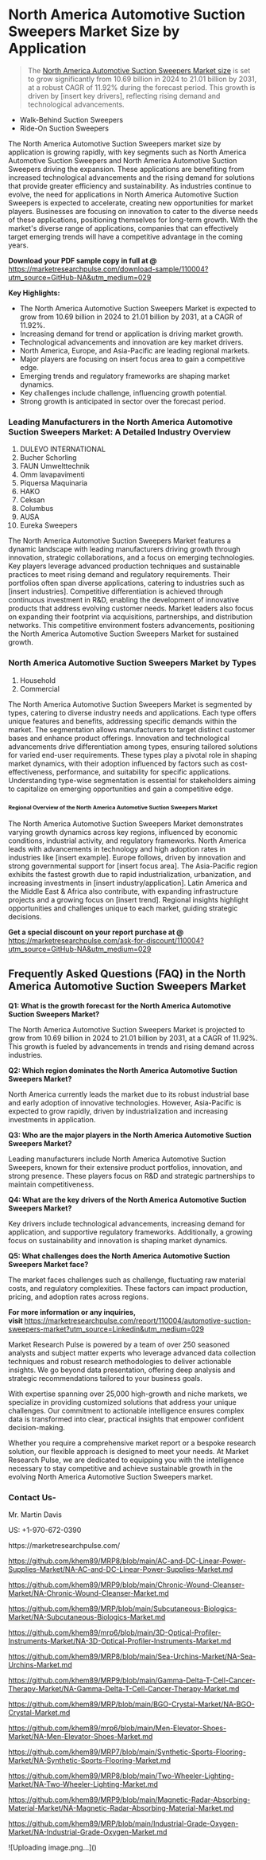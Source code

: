 <h1>North America Automotive Suction Sweepers Market&nbsp;Size by Application</h1><blockquote><p>The <a href="https://marketresearchpulse.com/download-sample/110004?utm_source=GitHub-NA&amp;utm_medium=029">North America Automotive Suction Sweepers Market size</a> is set to grow significantly from 10.69 billion in 2024 to 21.01 billion by 2031, at a robust CAGR of 11.92% during the forecast period. This growth is driven by [insert key drivers], reflecting rising demand and technological advancements.</p></blockquote><ul><li>Walk-Behind Suction Sweepers<li> Ride-On Suction Sweepers</li></ul><p>The North America Automotive Suction Sweepers market size by application is growing rapidly, with key segments such as North America Automotive Suction Sweepers and North America Automotive Suction Sweepers driving the expansion. These applications are benefiting from increased technological advancements and the rising demand for solutions that provide greater efficiency and sustainability. As industries continue to evolve, the need for applications in North America Automotive Suction Sweepers is expected to accelerate, creating new opportunities for market players. Businesses are focusing on innovation to cater to the diverse needs of these applications, positioning themselves for long-term growth. With the market's diverse range of applications, companies that can effectively target emerging trends will have a competitive advantage in the coming years.</p><p><strong>Download your PDF sample copy in full at @ </strong><a href="https://marketresearchpulse.com/download-sample/110004?utm_source=GitHub-NA&amp;utm_medium=029">https://marketresearchpulse.com/download-sample/110004?utm_source=GitHub-NA&amp;utm_medium=029</a></p><p><strong>Key Highlights: </strong></p><ul><li>The North America Automotive Suction Sweepers Market is expected to grow from 10.69 billion in 2024 to 21.01 billion by 2031, at a CAGR of 11.92%.</li><li>Increasing demand for trend or application is driving market growth.</li><li>Technological advancements and innovation are key market drivers.</li><li>North America, Europe, and Asia-Pacific are leading regional markets.</li><li>Major players are focusing on insert focus area to gain a competitive edge.</li><li>Emerging trends and regulatory frameworks are shaping market dynamics.</li><li>Key challenges include challenge, influencing growth potential.</li><li>Strong growth is anticipated in sector over the forecast period.</li></ul><h3>Leading Manufacturers in the North America Automotive Suction Sweepers Market: A Detailed Industry Overview</h3><ol><li>DULEVO INTERNATIONAL</li><li>Bucher Schorling</li><li>FAUN Umwelttechnik</li><li>Omm lavapavimenti</li><li>Piquersa Maquinaria</li><li>HAKO</li><li>Ceksan</li><li>Columbus</li><li>AUSA</li><li>Eureka Sweepers</li></ol><div class="flex max-w-full flex-col flex-grow"><div class="min-h-8 text-message flex w-full flex-col items-end gap-2 whitespace-normal break-words [.text-message+&amp;]:mt-5" dir="auto" data-message-author-role="assistant" data-message-id="fd8432e4-4910-450d-b182-61b7bfb0a01f" data-message-model-slug="gpt-4o"><div class="flex w-full flex-col gap-1 empty:hidden first:pt-[3px]"><div class="markdown prose w-full break-words dark:prose-invert light"><p>The North America Automotive Suction Sweepers Market features a dynamic landscape with leading manufacturers driving growth through innovation, strategic collaborations, and a focus on emerging technologies. Key players leverage advanced production techniques and sustainable practices to meet rising demand and regulatory requirements. Their portfolios often span diverse applications, catering to industries such as [insert industries]. Competitive differentiation is achieved through continuous investment in R&amp;D, enabling the development of innovative products that address evolving customer needs. Market leaders also focus on expanding their footprint via acquisitions, partnerships, and distribution networks. This competitive environment fosters advancements, positioning the North America Automotive Suction Sweepers Market for sustained growth.</p></div></div></div></div><h3>North America Automotive Suction Sweepers Market by Types</h3><ol><li>Household<li> Commercial</li></ol><div class="flex max-w-full flex-col flex-grow"><div class="min-h-8 text-message flex w-full flex-col items-end gap-2 whitespace-normal break-words [.text-message+&amp;]:mt-5" dir="auto" data-message-author-role="assistant" data-message-id="084470be-0bb7-4664-bddf-5156b4f41249" data-message-model-slug="gpt-4o-mini"><div class="flex w-full flex-col gap-1 empty:hidden first:pt-[3px]"><div class="markdown prose w-full break-words dark:prose-invert light"><p>The North America Automotive Suction Sweepers Market is segmented by types, catering to diverse industry needs and applications. Each type offers unique features and benefits, addressing specific demands within the market. The segmentation allows manufacturers to target distinct customer bases and enhance product offerings. Innovation and technological advancements drive differentiation among types, ensuring tailored solutions for varied end-user requirements. These types play a pivotal role in shaping market dynamics, with their adoption influenced by factors such as cost-effectiveness, performance, and suitability for specific applications. Understanding type-wise segmentation is essential for stakeholders aiming to capitalize on emerging opportunities and gain a competitive edge.</p></div></div></div></div><h3><span style="font-size: 11px;">Regional Overview of the North America Automotive Suction Sweepers Market</span></h3><div class="flex max-w-full flex-col flex-grow"><div class="min-h-8 text-message flex w-full flex-col items-end gap-2 whitespace-normal break-words [.text-message+&amp;]:mt-5" dir="auto" data-message-author-role="assistant" data-message-id="e9038762-ce64-4e30-91c9-9bd413514231" data-message-model-slug="gpt-4o-mini"><div class="flex w-full flex-col gap-1 empty:hidden first:pt-[3px]"><div class="markdown prose w-full break-words dark:prose-invert light"><p>The North America Automotive Suction Sweepers Market demonstrates varying growth dynamics across key regions, influenced by economic conditions, industrial activity, and regulatory frameworks. North America leads with advancements in technology and high adoption rates in industries like [insert example]. Europe follows, driven by innovation and strong governmental support for [insert focus area]. The Asia-Pacific region exhibits the fastest growth due to rapid industrialization, urbanization, and increasing investments in [insert industry/application]. Latin America and the Middle East &amp; Africa also contribute, with expanding infrastructure projects and a growing focus on [insert trend]. Regional insights highlight opportunities and challenges unique to each market, guiding strategic decisions.</p></div></div></div></div><p><strong>Get a special discount on your report purchase at @ </strong><a href="https://marketresearchpulse.com/ask-for-discount/110004?utm_source=GitHub-NA&amp;utm_medium=029">https://marketresearchpulse.com/ask-for-discount/110004?utm_source=GitHub-NA&amp;utm_medium=029</a></p><h2>Frequently Asked Questions (FAQ) in the North America Automotive Suction Sweepers Market</h2><p><strong>Q1: What is the growth forecast for the North America Automotive Suction Sweepers Market?</strong></p><p>The North America Automotive Suction Sweepers Market is projected to grow from 10.69 billion in 2024 to 21.01 billion by 2031, at a CAGR of 11.92%. This growth is fueled by advancements in trends and rising demand across industries.</p><p><strong>Q2: Which region dominates the North America Automotive Suction Sweepers Market?</strong></p><p>North America currently leads the market due to its robust industrial base and early adoption of innovative technologies. However, Asia-Pacific is expected to grow rapidly, driven by industrialization and increasing investments in application.</p><p><strong>Q3: Who are the major players in the North America Automotive Suction Sweepers Market?</strong></p><p>Leading manufacturers include North America Automotive Suction Sweepers, known for their extensive product portfolios, innovation, and strong presence. These players focus on R&amp;D and strategic partnerships to maintain competitiveness.</p><p><strong>Q4: What are the key drivers of the North America Automotive Suction Sweepers Market?</strong></p><p>Key drivers include technological advancements, increasing demand for application, and supportive regulatory frameworks. Additionally, a growing focus on sustainability and innovation is shaping market dynamics.</p><p><strong>Q5: What challenges does the North America Automotive Suction Sweepers Market face?</strong></p><p>The market faces challenges such as challenge, fluctuating raw material costs, and regulatory complexities. These factors can impact production, pricing, and adoption rates across regions.</p><p><strong>For more information or any inquiries, visit&nbsp;</strong><a href="https://marketresearchpulse.com/report/110004/automotive-suction-sweepers-market?utm_source=Linkedin&utm_medium=029">https://marketresearchpulse.com/report/110004/automotive-suction-sweepers-market?utm_source=Linkedin&utm_medium=029</a></p><p>Market Research Pulse is powered by a team of over 250 seasoned analysts and subject matter experts who leverage advanced data collection techniques and robust research methodologies to deliver actionable insights. We go beyond data presentation, offering deep analysis and strategic recommendations tailored to your business goals.</p><p>With expertise spanning over 25,000 high-growth and niche markets, we specialize in providing customized solutions that address your unique challenges. Our commitment to actionable intelligence ensures complex data is transformed into clear, practical insights that empower confident decision-making.</p><p>Whether you require a comprehensive market report or a bespoke research solution, our flexible approach is designed to meet your needs. At Market Research Pulse, we are dedicated to equipping you with the intelligence necessary to stay competitive and achieve sustainable growth in the evolving North America Automotive Suction Sweepers market.</p><h3><strong>Contact Us-</strong></h3><p>Mr. Martin Davis</p><p>US: +1-970-672-0390</p><p>https://marketresearchpulse.com/</p><p><a href="https://github.com/khem89/MRP8/blob/main/AC-and-DC-Linear-Power-Supplies-Market/NA-AC-and-DC-Linear-Power-Supplies-Market.md">https://github.com/khem89/MRP8/blob/main/AC-and-DC-Linear-Power-Supplies-Market/NA-AC-and-DC-Linear-Power-Supplies-Market.md</a></p><p><a href="https://github.com/khem89/MRP9/blob/main/Chronic-Wound-Cleanser-Market/NA-Chronic-Wound-Cleanser-Market.md">https://github.com/khem89/MRP9/blob/main/Chronic-Wound-Cleanser-Market/NA-Chronic-Wound-Cleanser-Market.md</a></p><p><a href="https://github.com/khem89/MRP/blob/main/Subcutaneous-Biologics-Market/NA-Subcutaneous-Biologics-Market.md">https://github.com/khem89/MRP/blob/main/Subcutaneous-Biologics-Market/NA-Subcutaneous-Biologics-Market.md</a></p><p><a href="https://github.com/khem89/mrp6/blob/main/3D-Optical-Profiler-Instruments-Market/NA-3D-Optical-Profiler-Instruments-Market.md">https://github.com/khem89/mrp6/blob/main/3D-Optical-Profiler-Instruments-Market/NA-3D-Optical-Profiler-Instruments-Market.md</a></p><p><a href="https://github.com/khem89/MRP8/blob/main/Sea-Urchins-Market/NA-Sea-Urchins-Market.md">https://github.com/khem89/MRP8/blob/main/Sea-Urchins-Market/NA-Sea-Urchins-Market.md</a></p><p><a href="https://github.com/khem89/MRP9/blob/main/Gamma-Delta-T-Cell-Cancer-Therapy-Market/NA-Gamma-Delta-T-Cell-Cancer-Therapy-Market.md">https://github.com/khem89/MRP9/blob/main/Gamma-Delta-T-Cell-Cancer-Therapy-Market/NA-Gamma-Delta-T-Cell-Cancer-Therapy-Market.md</a></p><p><a href="https://github.com/khem89/MRP/blob/main/BGO-Crystal-Market/NA-BGO-Crystal-Market.md">https://github.com/khem89/MRP/blob/main/BGO-Crystal-Market/NA-BGO-Crystal-Market.md</a></p><p><a href="https://github.com/khem89/mrp6/blob/main/Men-Elevator-Shoes-Market/NA-Men-Elevator-Shoes-Market.md">https://github.com/khem89/mrp6/blob/main/Men-Elevator-Shoes-Market/NA-Men-Elevator-Shoes-Market.md</a></p><p><a href="https://github.com/khem89/MRP7/blob/main/Synthetic-Sports-Flooring-Market/NA-Synthetic-Sports-Flooring-Market.md">https://github.com/khem89/MRP7/blob/main/Synthetic-Sports-Flooring-Market/NA-Synthetic-Sports-Flooring-Market.md</a></p><p><a href="https://github.com/khem89/MRP8/blob/main/Two-Wheeler-Lighting-Market/NA-Two-Wheeler-Lighting-Market.md">https://github.com/khem89/MRP8/blob/main/Two-Wheeler-Lighting-Market/NA-Two-Wheeler-Lighting-Market.md</a></p><p><a href="https://github.com/khem89/MRP9/blob/main/Magnetic-Radar-Absorbing-Material-Market/NA-Magnetic-Radar-Absorbing-Material-Market.md">https://github.com/khem89/MRP9/blob/main/Magnetic-Radar-Absorbing-Material-Market/NA-Magnetic-Radar-Absorbing-Material-Market.md</a></p><p><a href="https://github.com/khem89/MRP/blob/main/Industrial-Grade-Oxygen-Market/NA-Industrial-Grade-Oxygen-Market.md">https://github.com/khem89/MRP/blob/main/Industrial-Grade-Oxygen-Market/NA-Industrial-Grade-Oxygen-Market.md</a></p>
![Uploading image.png…]()
